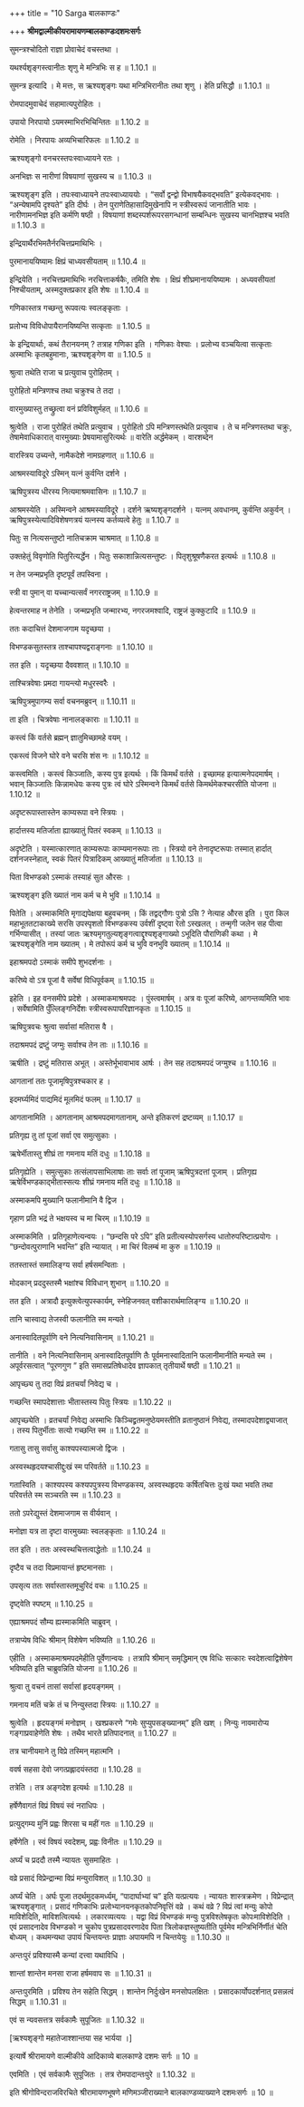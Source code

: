 +++
title = "10 Sarga बालकाण्डः"

+++
**श्रीमद्वाल्मीकीयरामायणम्बालकाण्डःदशमःसर्गः**

सुमन्त्रश्चोदितो राज्ञा प्रोवाचेदं वचस्तथा ।

यथर्श्यशृङ्गस्त्वानीतः शृणु मे मन्त्रिभिः स ह ॥ 1.10.1 ॥

सुमन्त्र इत्यादि । मे मत्तः, स ऋश्यशृङ्गः यथा मन्त्रिभिरानीतः तथा शृणु । हेति प्रसिद्धौ ॥ 1.10.1 ॥

रोमपादमुवाचेदं सहामात्यपुरोहितः ।

उपायो निरपायो ऽयमस्माभिरभिचिन्तितः ॥ 1.10.2 ॥

रोमेति । निरपायः अव्यभिचारिफलः ॥ 1.10.2 ॥

ऋश्यशृङ्गो वनचरस्तपःस्वाध्यायने रतः ।

अनभिज्ञः स नारीणां विषयाणां सुखस्य च ॥ 1.10.3 ॥

ऋश्यशृङ्ग इति । तपःस्वाध्यायने तपःस्वाध्याययोः । “सर्वो द्वन्द्वो विभाषयैकवद्भवति” इत्येकवद्भावः । “अन्येषामपि दृश्यते” इति दीर्घः । तेन पुराणेतिहासादिमुखेनापि न स्त्रीस्वरूपं जानातीति भावः । नारीणामनभिज्ञ इति कर्मणि षष्ठी । विषयाणां शब्दस्पर्शरूपरसगन्धानां सम्बन्धिनः सुखस्य चानभिज्ञश्च भवति ॥ 1.10.3 ॥

इन्द्रियार्थैरभिमतैर्नरचित्तप्रमाथिभिः ।

पुरमानाययिष्यामः क्षिप्रं चाध्यवसीयताम् ॥ 1.10.4 ॥

इन्द्रियेति । नरचित्तप्रमाथिभिः नरचित्ताकर्षकैः, तमिति शेषः । क्षिप्रं शीघ्रमानाययिष्यामः । अध्यवसीयतां निश्चीयताम्, अस्मदुक्तप्रकार इति शेषः ॥ 1.10.4 ॥

गणिकास्तत्र गच्छन्तु रूपवत्यः स्वलङ्कृताः ।

प्रलोभ्य विविधोपायैरानयिष्यन्ति सत्कृताः ॥ 1.10.5 ॥

के इन्द्रियार्थाः, कथं तैरानयनम् ? तत्राह गणिका इति । गणिकाः वेश्याः । प्रलोभ्य वञ्चयित्वा सत्कृताः अस्माभिः कृतबहुमानाः, ऋश्यशृङ्गेण वा ॥ 1.10.5 ॥

श्रुत्वा तथेति राजा च प्रत्युवाच पुरोहितम् ।

पुरोहितो मन्त्रिणश्च तथा चक्रुश्च ते तदा ।

वारमुख्यास्तु तच्छ्रुत्वा वनं प्रविविशुर्महत् ॥ 1.10.6 ॥

श्रुत्वेति । राजा पुरोहितं तथेति प्रत्युवाच । पुरोहितो ऽपि मन्त्रिणस्तथेति प्रत्युवाच । ते च मन्त्रिणस्तथा चक्रुः, तेषामेवाधिकारात् वारमुख्याः प्रेषयामासुरित्यर्थः ॥ वारेति अर्द्धमेकम् । वारशब्देन

वारस्त्रिय उच्यन्ते, नामैकदेशे नामग्रहणात् ॥ 1.10.6 ॥

आश्रमस्याविदूरे ऽस्मिन् यत्नं कुर्वन्ति दर्शने ।

ऋषिपुत्रस्य धीरस्य नित्यमाश्रमवासिनः ॥ 1.10.7 ॥

आश्रमस्येति । अस्मिन्वने आश्रमस्याविदूरे । दर्शने ऋष्यशृङ्गदर्शने । यत्नम् अवधानम्, कुर्वन्ति अकुर्वन् । ऋषिपुत्रस्येत्यादिविशेषणत्रयं यत्नस्य कर्तव्यत्वे हेतुः ॥ 1.10.7 ॥

पितुः स नित्यसन्तुष्टो नातिचक्राम चाश्रमात् ॥ 1.10.8 ॥

उक्तहेतुं विवृणोति पितुरित्यर्द्धेन । पितुः सकाशान्नित्यसन्तुष्टः । पितृशुश्रूषणैकरत इत्यर्थः ॥ 1.10.8 ॥

न तेन जन्मप्रभृति दृष्टपूर्वं तपस्विना ।

स्त्री वा पुमान् वा यच्चान्यत्सर्वं नगरराष्ट्रजम् ॥ 1.10.9 ॥

हेत्वन्तरमाह न तेनेति । जन्मप्रभृति जन्मारभ्य, नगरजमश्वादि, राष्ट्रजं कुक्कुटादि ॥ 1.10.9 ॥

ततः कदाचित्तं देशमाजगाम यदृच्छया ।

विभण्डकसुतस्तत्र ताश्चापश्यद्वराङ्गनाः ॥ 1.10.10 ॥

तत इति । यदृच्छया दैववशात् ॥ 1.10.10 ॥

ताश्चित्रवेषाः प्रमदा गायन्त्यो मधुरस्वरैः ।

ऋषिपुत्रमुपागम्य सर्वा वचनमब्रुवन् ॥ 1.10.11 ॥

ता इति । चित्रवेषाः नानालङ्काराः ॥ 1.10.11 ॥

कस्त्वं किं वर्तसे ब्रह्मन् ज्ञातुमिच्छामहे वयम् ।

एकस्त्वं विजने घोरे वने चरसि शंस नः ॥ 1.10.12 ॥

कस्त्वमिति । कस्त्वं किञ्जातिः, कस्य पुत्र इत्यर्थः । किं किमर्थं वर्तसे । इच्छामह इत्यात्मनेपदमार्षम् । भवान् किञ्जातिः किन्नामधेयः कस्य पुत्रः त्वं घोरे ऽस्मिन्वने किमर्थं वर्तसे किमर्थमेकश्चरसीति योजना ॥ 1.10.12 ॥

अदृष्टरूपास्तास्तेन काम्यरूपा वने स्त्रियः ।

हार्दात्तस्य मतिर्जाता ह्याख्यातुं पितरं स्वकम् ॥ 1.10.13 ॥

अदृष्टेति । यस्मात्कारणात् काम्यरूपाः काम्यमानरूपाः ताः । स्त्रियो वने तेनादृष्टरूपाः तस्मात् हार्दात् दर्शनजस्नेहात्, स्वकं पितरं पित्रादिकम् आख्यातुं मतिर्जाता ॥ 1.10.13 ॥

पिता विभण्डको ऽस्माकं तस्याहं सुत औरसः ।

ऋश्यशृङ्ग इति ख्यातं नाम कर्म च मे भुवि ॥ 1.10.14 ॥

पितेति । अस्माकमिति मृगाद्यपेक्षया बहुवचनम् । किं तद्वद्गौणः पुत्रो ऽसि ? नेत्याह औरस इति । पुरा किल महाभूततटाकाख्ये सरसि उपस्पृशतो विभण्डकस्य उर्वशीं दृष्ट्वा रेतो ऽस्खलत् । तन्मृगी जलेन सह पीत्वा गर्भिण्यासीत् । तस्यां जातः ऋश्यमृगतुल्यशृङ्गत्वाद्दृश्यशृङ्गाख्यो ऽभूदिति पौराणिकी कथा । मे ऋश्यशृङ्गेति नाम ख्यातम् । मे तपोरूपं कर्म च भुवि वनभुवि ख्यातम् ॥ 1.10.14 ॥

इहाश्रमपदो ऽस्माकं समीपे शुभदर्शनाः ।

करिष्ये वो ऽत्र पूजां वै सर्वेषां विधिपूर्वकम् ॥ 1.10.15 ॥

इहेति । इह वनसमीपे प्रदेशे । अस्माकमाश्रमपदः । पुंस्त्वमार्षम् । अत्र वः पूजां करिष्ये, आगन्तव्यमिति भावः । सर्वेषामिति पुँल्लिङ्गनिर्देशः स्त्रीस्वरूपापरिज्ञानकृतः ॥ 1.10.15 ॥

ऋषिपुत्रवचः श्रुत्वा सर्वासां मतिरास वै ।

तदाश्रमपदं द्रष्टुं जग्मुः सर्वाश्च तेन ताः ॥ 1.10.16 ॥

ऋषीति । द्रष्टुं मतिरास अभूत् । अस्तेर्भूभावाभाव आर्षः । तेन सह तदाश्रमपदं जग्मुश्च ॥ 1.10.16 ॥

आगतानां ततः पूजामृषिपुत्रश्चकार ह ।

इदमर्घ्यमिदं पाद्यमिदं मूलमिदं फलम् ॥ 1.10.17 ॥

आगतानामिति । आगतानाम् आश्रमपदमागतानाम्, अन्ते इतिकरणं द्रष्टव्यम् ॥ 1.10.17 ॥

प्रतिगृह्य तु तां पूजां सर्वा एव समुत्सुकाः ।

ऋषेर्भीतास्तु शीघ्रं ता गमनाय मतिं दधुः ॥ 1.10.18 ॥

प्रतिगृह्येति । समुत्सुकाः तत्संलापसाभिलाषाः ताः सर्वाः तां पूजाम् ऋषिपुत्रदत्तां पूजाम् । प्रतिगृह्य ऋषेर्विभण्डकाद्भीतास्सत्यः शीघ्रं गमनाय मतिं दधुः ॥ 1.10.18 ॥

अस्माकमपि मुख्यानि फलानीमानि वै द्विज ।

गृहाण प्रति भद्रं ते भक्षयस्व च मा चिरम् ॥ 1.10.19 ॥

अस्माकमिति । प्रतिगृहाणेत्यन्वयः । “छन्दसि परे ऽपि” इति प्रतीत्यस्योपसर्गस्य धातोरुपरिष्टात्प्रयोगः । “छन्दोवत्पुराणानि भवन्ति” इति न्यायात् । मा चिरं विलम्बं मा कुरु ॥ 1.10.19 ॥

ततस्तास्तं समालिङ्ग्य सर्वा हर्षसमन्विताः ।

मोदकान् प्रददुस्तस्मै भक्षांश्च विविधान् शुभान् ॥ 1.10.20 ॥

तत इति । अत्रादौ इत्युक्त्वेत्युपस्कार्यम्, स्नेहिजनवत् वशीकारार्थमालिङ्ग्य ॥ 1.10.20 ॥

तानि चास्वाद्य तेजस्वी फलानीति स्म मन्यते ।

अनास्वादितपूर्वाणि वने नित्यनिवासिनाम् ॥ 1.10.21 ॥

तानीति । वने नित्यनिवासिनाम् अनास्वादितपूर्वाणि तैः पूर्वमनास्वादितानि फलानीमानीति मन्यते स्म । अपूर्वरसत्वात् “पूरणगुण ” इति समासप्रतिषेधादेव ज्ञापकात् तृतीयार्थे षष्ठी ॥ 1.10.21 ॥

आपृच्छ्य तु तदा विप्रं व्रतचर्यां निवेद्य च ।

गच्छन्ति स्मापदेशात्ताः भीतास्तस्य पितुः स्त्रियः ॥ 1.10.22 ॥

आपृच्छ्येति । व्रतचर्यां निवेद्य अस्माभिः किञ्चिद्व्रतमनुष्ठेयमस्तीति व्रतानुष्ठानं निवेद्य, तस्मादपदेशाद्व्याजात् । तस्य पितुर्भीताः सत्यो गच्छन्ति स्म ॥ 1.10.22 ॥

गतासु तासु सर्वासु काश्यपस्यात्मजो द्विजः ।

अस्वस्थहृदयश्चासीद्दुःखं स्म परिवर्तते ॥ 1.10.23 ॥

गतास्विति । काश्यपस्य कश्यपपुत्रस्य विभण्डकस्य, अस्वस्थहृदयः कर्षितचित्तः दुःखं यथा भवति तथा परिवर्त्तते स्म सञ्चरति स्म ॥ 1.10.23 ॥

ततो ऽपरेद्युस्तं देशमाजगाम स वीर्यवान् ।

मनोज्ञा यत्र ता दृष्टा वारमुख्याः स्वलङ्कृताः ॥ 1.10.24 ॥

तत इति । ततः अस्वस्थचित्तत्वाद्धेतोः ॥ 1.10.24 ॥

दृष्टैव च तदा विप्रमायान्तं हृष्टमानसाः ।

उपसृत्य ततः सर्वास्तास्तमूचुरिदं वचः ॥ 1.10.25 ॥

दृष्ट्वेति स्पष्टम् ॥ 1.10.25 ॥

एह्याश्रमपदं सौम्य ह्यस्माकमिति चाब्रुवन् ।

तत्राप्येष विधिः श्रीमान् विशेषेण भविष्यति ॥ 1.10.26 ॥

एहीति । अस्माकमाश्रमपदमेहीति पूर्वेणान्वयः । तत्रापि श्रीमान् समृद्धिमान् एष विधिः सत्कारः स्वदेशत्वाद्विशेषेण भविष्यति इति चाब्रुवन्निति योजना ॥ 1.10.26 ॥

श्रुत्वा तु वचनं तासां सर्वासां हृदयङ्गमम् ।

गमनाय मतिं चक्रे तं च निन्युस्तदा स्त्रियः ॥ 1.10.27 ॥

श्रुत्वेति । हृदयङ्गमं मनोज्ञम् । खश्प्रकरणे “गमेः सुप्युपसङ्ख्यानम्” इति खश् । निन्युः नावमारोप्य गङ्गाप्रवाहेणेति शेषः । तथैव भारते प्रतिपादनात् ॥ 1.10.27 ॥

तत्र चानीयमाने तु विप्रे तस्मिन् महात्मनि ।

ववर्ष सहसा देवो जगत्प्रह्लादयंस्तदा ॥ 1.10.28 ॥

तत्रेति । तत्र अङ्गदेश इत्यर्थः ॥ 1.10.28 ॥

हर्षेणैवागतं विप्रं विषयं स्वं नराधिपः ।

प्रत्युद्गम्य मुनिं प्रह्वः शिरसा च महीं गतः ॥ 1.10.29 ॥

हर्षेणेति । स्वं विषयं स्वदेशम्, प्रह्वः विनीतः ॥ 1.10.29 ॥

अर्घ्यं च प्रददौ तस्मै न्यायतः सुसमाहितः ।

वव्रे प्रसादं विप्रेन्द्रान्मा विप्रं मन्युराविशत् ॥ 1.10.30 ॥

अर्घ्यं चेति । अर्घः पूजा तदर्थमुदकमर्ध्यम्, “पादार्घाभ्यां च” इति यत्प्रत्ययः । न्यायतः शास्त्रक्रमेण । विप्रेन्द्रात् ऋश्यशृङ्गात् । प्रसादं गणिकाभिः प्रलोभ्यानयनकृतकोपनिवृत्तिं वव्रे । कथं वव्रे ? विप्रं त्वां मन्युः कोपो माविशेदिति, माविशत्वित्यर्थः । लकारव्यत्ययः । यद्वा विप्रं विभण्डकं मन्युः पुत्रविश्लेषकृतः कोपःमाविशेदिति । एवं प्रसादनादेव विभण्डको न चुकोप पुत्रप्रसादवरणादेव पिता त्रिलोकज्ञस्तुष्यतीति पूर्वमेव मन्त्रिभिर्निर्णीतं चेति बोध्यम् । कथमन्यथा उपायं चिन्तयन्तः प्राज्ञाः अपायमपि न चिन्तयेयुः ॥ 1.10.30 ॥

अन्तःपुरं प्रविश्यास्मै कन्यां दत्त्वा यथाविधि ।

शान्तां शान्तेन मनसा राजा हर्षमवाप सः ॥ 1.10.31 ॥

अन्तःपुरमिति । प्रविश्य तेन सहेति सिद्धम् । शान्तेन निर्दुःखेन मनसोपलक्षितः । प्रसादकार्योपदर्शनात् प्रसन्नत्वं सिद्धम् ॥ 1.10.31 ॥

एवं स न्यवसत्तत्र सर्वकामैः सुपूजितः ॥ 1.10.32 ॥

\[ऋश्यशृङ्गो महातेजाश्शान्तया सह भार्यया ।\]

इत्यार्षे श्रीरामायणे वाल्मीकीये आदिकाव्ये बालकाण्डे दशमः सर्गः ॥ 10 ॥

एवमिति । एवं सर्वकामैः सुपूजितः । तत्र रोमपादान्तःपुरे ॥ 1.10.32 ॥

इति श्रीगोविन्दराजविरचिते श्रीरामायणभूषणे मणिमञ्जीराख्याने बालकाण्डव्याख्याने
दशमःसर्गः ॥ 10 ॥
